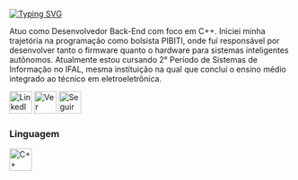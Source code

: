 <p align="left">
  <a href="https://git.io/typing-svg">
    <img src="https://readme-typing-svg.vercel.app/?font=JetBrains+Mono&size=28&pause=1000&color=0ABAB5&left=true&width=800&lines=Jean+Vitor+%7C+Desenvolvedor+Back-End" alt="Typing SVG" /></a>
</p>

<p align="left">
Atuo como Desenvolvedor Back-End com foco em C++. Iniciei minha trajetória na programação como bolsista PIBITI, onde fui responsável por desenvolver tanto o firmware quanto o hardware para sistemas inteligentes autônomos. Atualmente estou cursando 2° Período de Sistemas de Informação no IFAL, mesma instituição na qual que concluí o ensino médio integrado ao técnico em eletroeletrônica.
</p>

<p align="left">
  <a href="https://www.linkedin.com/in/devjeanvitor/" target="_blank">
    <img
      height="40"
      alt="LinkedIn"
      title="Conecte-se comigo no LinkedIn"
      src="https://github.com/user-attachments/assets/6eb9679b-f6cb-4809-9879-a6797dcebe76"
    /></a>

  <a href="https://github.com/DevJeanVitor" target="_blank">
    <img
      height="40"
      alt="Ver Perfil no GitHub"
      title="Ver Perfil no GitHub"
      src="https://github.com/user-attachments/assets/20109f73-2814-4bc4-8bd6-9d4444a10c16"
    /></a>
  
  <a href="https://github.com/DevJeanVitor?tab=followers" target="_blank">
    <img
      height="40"
      alt="Seguir no GitHub"
      title="Me siga no GitHub"
      src="https://github.com/user-attachments/assets/76c57324-7b72-45bc-90df-bbeb28bc1cd9"
    /></a>
</p>

### Linguagem

<p align="left">
  <img
    align="left"
    alt="C++"
    title="C++"
    height="40"
    style="padding-right: 10px;"
    src="https://github.com/user-attachments/assets/3778fd7d-217f-4af8-b5a7-63095a74af26"
  />
  <br/>
</p>

<br>

<p align="center">
</p>
